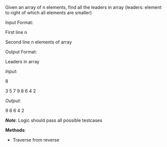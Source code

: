 Given an array of n elements, find all the leaders in array (leaders: element to right of which all elements are smaller)

Input Format:

First line n

Second line n elements of array


Output Format:

Leaders in array


*Input*: 

8

3 5 7 9 8 6 4 2


*Output*: 

9 8 6 4 2


__*Note*__: Logic should pass all possible testcases


**Methods**:
- Traverse from reverse
